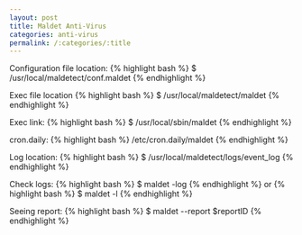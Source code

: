 ```yaml
---
layout: post
title: Maldet Anti-Virus
categories: anti-virus
permalink: /:categories/:title
---
```


Configuration file location:
{% highlight bash %}
$ /usr/local/maldetect/conf.maldet
{% endhighlight %}

Exec file location
{% highlight bash %}
$ /usr/local/maldetect/maldet
{% endhighlight %}

Exec link: 
{% highlight bash %}
$ /usr/local/sbin/maldet
{% endhighlight %}

cron.daily: 
{% highlight bash %}
/etc/cron.daily/maldet
{% endhighlight %}

Log location:
{% highlight bash %}
$ /usr/local/maldetect/logs/event_log
{% endhighlight %}

Check logs:
{% highlight bash %}
$ maldet -log
{% endhighlight %}
or
{% highlight bash %}
$ maldet -l
{% endhighlight %}

Seeing report:
{% highlight bash %}
$ maldet --report $reportID
{% endhighlight %}
